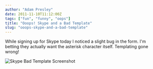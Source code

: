 ```yaml
---
author: "Adam Presley"
date: 2011-11-10T11:12:00Z
tags: ["fun", "funny", "oops"]
title: "Ooops! Skype and a Bad Template"
slug: "ooops-skype-and-a-bad-template"
---
```


While signing up for Skype today I noticed a slight bug in the form. I'm
betting they actually want the asterisk character itself. Templating
gone wrong!

![Skype Bad Template Screenshot](http://s3.amazonaws.com/www.adampresley.com/posts/skype-bad-template.jpg)
